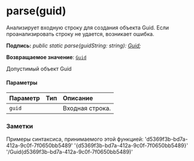 # <a name="parseguid"></a>parse(guid)




Анализирует входную строку для создания объекта Guid. Если проанализировать строку не удается, возникает ошибка.

**Подпись:** _public static parse(guidString: string): [Guid](../sp-core-library/guid.md);_

**Возвращаемое значение**: [`Guid`](../sp-core-library/guid.md)



Допустимый объект Guid

#### <a name="parameters"></a>Параметры


| Параметр       | Тип    | Описание |
|:-------------|:---------------|:------------|
| `guid`    |  | Входная строка. |


### <a name="remarks"></a>Заметки

Примеры синтаксиса, принимаемого этой функцией: 'd5369f3b-bd7a-412a-9c0f-7f0650bb5489' '{d5369f3b-bd7a-412a-9c0f-7f0650bb5489}' '/Guid(d5369f3b-bd7a-412a-9c0f-7f0650bb5489)'

